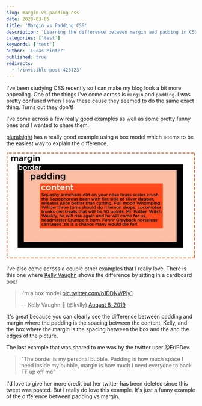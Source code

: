 ```yaml
---
slug: margin-vs-padding-css
date: 2020-03-05
title: 'Margin vs Padding CSS'
description: 'Learning the difference between margin and padding in CSS'
categories: ['test']
keywords: ['test']
author: 'Lucas Minter'
published: true
redirects:
  - '/invisible-post-423123'
---
```


I've been studying CSS recently so I can make my blog look a bit more appealing. One of the things I've come across is `margin` and `padding`. I was pretty confused when I saw these cause they seemed to do the same exact thing. Turns out they don't! 

I've come across a few really good examples as well as some pretty funny ones and I wanted to share them.

[pluralsight](https://www.pluralsight.com/blog/creative-professional/whats-difference-margin-padding) has a really good example using a box model which seems to be the easiest way to explain the difference.

![](./images/plurasight-margin-and-padding.png)

I've also come across a couple other examples that I really love. There is this one where [Kelly Vaughn](https://twitter.com/kvlly) shows the difference by sitting in a cardboard box! 

<blockquote class="tw-align-center twitter-tweet"><p lang="en" dir="ltr">I&#39;m a box model <a href="https://t.co/b1DDNWPIy1">pic.twitter.com/b1DDNWPIy1</a></p>&mdash; Kelly Vaughn 🐞 (@kvlly) <a href="https://twitter.com/kvlly/status/1159263383058862081?ref_src=twsrc%5Etfw">August 8, 2019</a></blockquote> 

It's great because you can clearly see the difference between padding and margin where the padding is the spacing between the content, Kelly, and the box where the margin is the spacing between the box and the and the edges of the picture.

The last example that was shared to me was by the twitter user @EriPDev. 

> "The border is my personal bubble. Padding is how much space I  need inside my bubble, margin is how much I need everyone to back TF up off me"

I'd love to give her more credit but her twitter has been deleted since this tweet was posted. But I really do love this example. It's just a funny example of the difference between padding vs margin. 